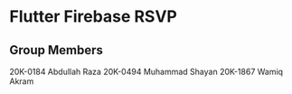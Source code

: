 # Flutter Firebase RSVP

## Group Members
20K-0184 Abdullah Raza
20K-0494 Muhammad Shayan
20K-1867 Wamiq Akram
